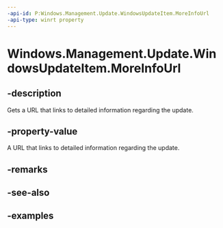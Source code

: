 ```yaml
---
-api-id: P:Windows.Management.Update.WindowsUpdateItem.MoreInfoUrl
-api-type: winrt property
---
```


# Windows.Management.Update.WindowsUpdateItem.MoreInfoUrl

<!--
public System.Uri MoreInfoUrl { get; }
-->


## -description

Gets a URL that links to detailed information regarding the update.

## -property-value

A URL that links to detailed information regarding the update.

## -remarks

## -see-also

## -examples
